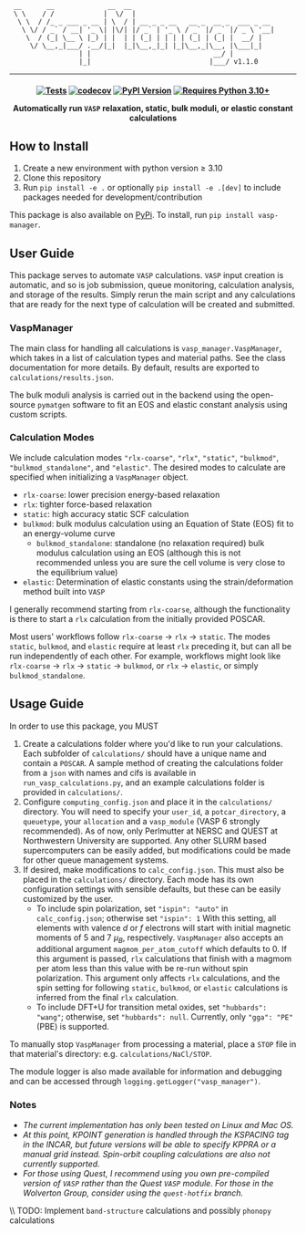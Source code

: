 ```text
 __      __             __  __
 \ \    / /            |  \/  |
  \ \  / /_ _ ___ _ __ | \  / | __ _ _ __   __ _  __ _  ___ _ __
   \ \/ / _` / __| '_ \| |\/| |/ _` | '_ \ / _` |/ _` |/ _ \ '__|
    \  / (_| \__ \ |_) | |  | | (_| | | | | (_| | (_| |  __/ |
     \/ \__,_|___/ .__/|_|  |_|\__,_|_| |_|\__,_|\__, |\___|_|
                 | |                              __/ |
                 |_|                             |___/ v1.1.0
```

<hr/>

<h4 align="center">

[![Tests](https://github.com/dgaines2/vasp_manager/actions/workflows/tests.yml/badge.svg)](https://github.com/dgaines2/vasp_manager/actions/workflows/tests.yml)
[![codecov](https://codecov.io/github/dgaines2/vasp_manager/graph/badge.svg?token=CQH3BRGYCR)](https://codecov.io/github/dgaines2/vasp_manager)
[![PyPI Version](https://img.shields.io/pypi/v/vasp-manager)](https://pypi.org/project/vasp-manager)
[![Requires Python 3.10+](https://img.shields.io/badge/python-3.10+-blue)](https://python.org/downloads)

Automatically run `VASP` relaxation, static, bulk moduli, or elastic constant
calculations

</h4>

## How to Install

1. Create a new environment with python version $\geq$ 3.10
2. Clone this repository
3. Run `pip install -e .` or optionally `pip install -e .[dev]` to include
packages needed for development/contribution

This package is also available on
[PyPi](https://pypi.org/project/vasp-manager/#description). To install, run
`pip install vasp-manager`.

## User Guide

This package serves to automate `VASP` calculations. `VASP` input creation is
automatic, and so is job submission, queue monitoring, calculation analysis, and
storage of the results. Simply rerun the main script and any calculations that
are ready for the next type of calculation will be created and submitted.

### VaspManager

The main class for handling all calculations is `vasp_manager.VaspManager`,
which takes in a list of calculation types and material paths. See the class
documentation for more details. By default, results are exported to
`calculations/results.json`.

The bulk moduli analysis is carried out in the backend using the open-source
`pymatgen` software to fit an EOS and elastic constant analysis using custom
scripts.

### Calculation Modes

We include calculation modes `"rlx-coarse"`, `"rlx"`, `"static"`, `"bulkmod"`,
`"bulkmod_standalone"`, and `"elastic"`.  The desired modes to calculate are
specified when initializing a `VaspManager` object.

* `rlx-coarse`: lower precision energy-based relaxation
* `rlx`: tighter force-based relaxation
* `static`: high accuracy static SCF calculation
* `bulkmod`: bulk modulus calculation using an Equation of State (EOS) fit to an
energy-volume curve
  * `bulkmod_standalone`: standalone (no relaxation required) bulk modulus
    calculation using an EOS (although this is not recommended unless you are
    sure the cell volume is very close to the equilibrium value)
* `elastic`: Determination of elastic constants using the strain/deformation
method built into `VASP`

I generally recommend starting from `rlx-coarse`, although the functionality is
there to start a `rlx` calculation from the initially provided POSCAR.

Most users' workflows follow `rlx-coarse` &#8594; `rlx` &#8594; `static`. The
modes `static`, `bulkmod`, and `elastic` require at least `rlx` preceding it,
but can all be run independently of each other.  For example, workflows might
look like `rlx-coarse` &#8594; `rlx` &#8594; `static` &#8594; `bulkmod`, or
`rlx` &#8594; `elastic`, or simply `bulkmod_standalone`.

## Usage Guide

In order to use this package, you MUST

1. Create a calculations folder where you'd like to run your calculations.  Each
subfolder of `calculations/` should have a unique name and contain a `POSCAR`. A
sample method of creating the calculations folder from a `json` with names and
cifs is available in `run_vasp_calculations.py`, and an example calculations
folder is provided in `calculations/`.
2. Configure `computing_config.json` and place it in the `calculations/`
directory.  You will need to specify your `user_id`, a `potcar_directory`, a
`queuetype`, your `allocation` and a `vasp_module` (VASP 6 strongly
recommended). As of now, only Perlmutter at NERSC and QUEST at Northwestern
University are supported. Any other SLURM based supercomputers can be easily
added, but modifications could be made for other queue management systems.
3. If desired, make modifications to `calc_config.json`. This must also be
placed in the `calculations/` directory. Each mode has its own configuration
settings with sensible defaults, but these can be easily customized by the user.
    * To include spin polarization, set `"ispin": "auto"` in
    `calc_config.json`; otherwise set `"ispin": 1` With this setting, all
    elements with valence *d* or *f* electrons will start with initial magnetic
    moments of 5 and 7 $\mu_B$, respectively. `VaspManager` also accepts an
    additional argument `magmom_per_atom_cutoff` which defaults to 0. If this
    argument is passed, `rlx` calculations that finish with a magmom per atom
    less than this value with be re-run without spin polarization. This argument
    only affects `rlx` calculations, and the spin setting for following
    `static`, `bulkmod`, or `elastic` calculations is inferred from the final
    `rlx` calculation.
    * To include DFT+U for transition metal oxides, set `"hubbards": "wang"`;
    otherwise, set `"hubbards": null`.  Currently, only `"gga": "PE"` (PBE) is
    supported.

To manually stop `VaspManager` from processing a material, place a `STOP` file
in that material's directory: e.g. `calculations/NaCl/STOP`.

The module logger is also made available for information and debugging and can
be accessed through `logging.getLogger("vasp_manager")`.

### Notes

* *The current implementation has only been tested on Linux and Mac OS.*
* *At this point, KPOINT generation is handled through the KSPACING tag in the
  INCAR, but future versions will be able to specify KPPRA or a manual grid
  instead. Spin-orbit coupling calculations are also not currently supported.*
* *For those using Quest, I recommend using you own pre-compiled version of
 `VASP` rather than the Quest `VASP` module. For those in the Wolverton Group,
  consider using the `quest-hotfix` branch.*

\\\ TODO: Implement `band-structure` calculations and possibly `phonopy`
calculations
